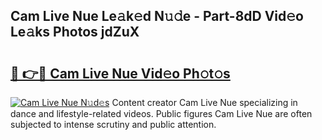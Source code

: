## Cam Live Nue Le𝚊k𝚎d N𝚞𝚍e - Part-8dD Vid𝚎o Le𝚊ks Photos jdZuX

# <h2><a href="http://fb6eix.evod.top/?m=Cam+Live+Nue">🔗 👉🔴 Cam Live Nue Vid𝚎o Ph𝚘t𝚘s</a></h2>

[![Cam Live Nue N𝚞d𝚎s](https://i.imgur.com/8V9OHl7.gif)](http://fb6eix.evod.top/?m=Cam+Live+Nue)
Content creator Cam Live Nue specializing in dance and lifestyle-related videos. Public figures Cam Live Nue are often subjected to intense scrutiny and public attention. 
